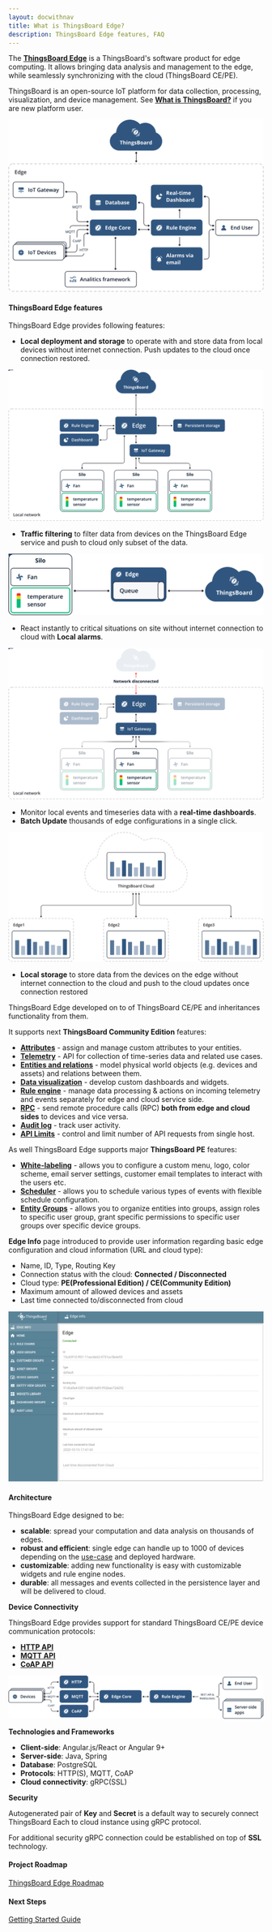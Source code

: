 ```yaml
---
layout: docwithnav
title: What is ThingsBoard Edge?
description: ThingsBoard Edge features, FAQ
---
```


The [**ThingsBoard Edge**](/products/thingsboard-edge/) is a ThingsBoard's software product for edge computing. 
It allows bringing data analysis and management to the edge, while seamlessly synchronizing with the cloud (ThingsBoard CE/PE).  

ThingsBoard is an open-source IoT platform for data collection, processing, visualization, and device management. See [**What is ThingsBoard?**](/docs/getting-started-guides/what-is-thingsboard/) if you are new platform user.  

![image](/images/thingsboard-edge/overview/edge_overview.svg)

#### ThingsBoard Edge features                                                       
                                                                
ThingsBoard Edge provides following features:

 - **Local deployment and storage** to operate with and store data from local devices without internet connection. Push updates to the cloud once connection restored.
 
 ![image](/images/thingsboard-edge/overview/offline_network_.svg)

 - **Traffic filtering** to filter data from devices on the ThingsBoard Edge service and push to cloud only subset of the data.
 
  ![image](/images/thingsboard-edge/overview/data_filtering.svg)
 
 - React instantly to critical situations on site without internet connection to cloud with **Local alarms**.
 
  ![image](/images/thingsboard-edge/overview/alarm.svg)

 - Monitor local events and timeseries data with a **real-time dashboards**.
 - **Batch Update** thousands of edge configurations in a single click.
 
 ![image](/images/thingsboard-edge/overview/update_dashboard.svg)
 
 - **Local storage** to store data from the devices on the edge without internet connection to the cloud and push to the cloud updates once connection restored

ThingsBoard Edge developed on to of ThingsBoard CE/PE and inheritances functionality from them.  

It supports next **ThingsBoard Community Edition** features:
 * [**Attributes**](/docs/user-guide/attributes/) - assign and manage custom attributes to your entities.
 * [**Telemetry**](/docs/user-guide/telemetry/) - API for collection of time-series data and related use cases.
 * [**Entities and relations**](/docs/user-guide/entities-and-relations/) - model physical world objects (e.g. devices and assets) and relations between them.
 * [**Data visualization**](/docs/guides#AnchorIDDataVisualization) - develop custom dashboards and widgets.
 * [**Rule engine**](/docs/thingsboard-edge/features/edge-rule-engine/) - manage data processing & actions on incoming telemetry and events separately for edge and cloud service side.
 * [**RPC**](/docs/user-guide/rpc/) - send remote procedure calls (RPC) **both from edge and cloud sides** to devices and vice versa.
 * [**Audit log**](/docs/user-guide/audit-log/) - track user activity.
 * [**API Limits**](/docs/user-guide/api-limits/) - control and limit number of API requests from single host.

As well ThingsBoard Edge supports major **ThingsBoard PE** features:
 * [**White-labeling**](/docs/user-guide/white-labeling/) - allows you to configure a custom menu, logo, color scheme, email server settings, customer email templates to interact with the users etc.
 * [**Scheduler**](/docs/user-guide/scheduler/) - allows you to schedule various types of events with flexible schedule configuration.
 * [**Entity Groups**](/docs/user-guide/groups/) - allows you to organize entities into groups, assign roles to specific user group, grant specific permissions to specific user groups over specific device groups.

**Edge Info** page introduced to provide user information regarding basic edge configuration and cloud information (URL and cloud type): 
* Name, ID, Type, Routing Key
* Connection status with the cloud: **Connected / Disconnected**
* Cloud type: **PE(Professional Edition) / CE(Community Edition)**
* Maximum amount of allowed devices and assets
* Last time connected to/disconnected from cloud

![image](/images/thingsboard-edge/edge-info.png)

#### Architecture

ThingsBoard Edge designed to be:

* **scalable**: spread your computation and data analysis on thousands of edges.
* **robust and efficient**: single edge can handle up to 1000 of devices depending on the [use-case](/docs/thingsboard-edge/use-cases/overview/) and deployed hardware.
* **customizable**: adding new functionality is easy with customizable widgets and rule engine nodes.
* **durable**: all messages and events collected in the persistence layer and will be delivered to cloud.

**Device Connectivity**

ThingsBoard Edge provides support for standard ThingsBoard CE/PE device communication protocols:
* [**HTTP API**](/docs/reference/http-api/)
* [**MQTT API**](/docs/reference/mqtt-api/)
* [**CoAP API**](/docs/reference/coap-api/)

![image](/images/thingsboard-edge/overview/edge_architecture.svg)

**Technologies and Frameworks**

* **Client-side**: Angular.js/React or Angular 9+
* **Server-side**: Java, Spring
* **Database**: PostgreSQL
* **Protocols**: HTTP(S), MQTT, CoAP
* **Cloud connectivity**: gRPC(SSL)

**Security**

Autogenerated pair of **Key** and **Secret** is a default way to securely connect ThingsBoard Each to cloud instance using gRPC protocol. 

For additional security gRPC connection could be established on top of **SSL** technology.

#### Project Roadmap

<p><a href="/docs/thingsboard-edge/roadmap" class="button">ThingsBoard Edge Roadmap</a></p>

#### Next Steps

<p><a href="/docs/thingsboard-edge/getting-started" class="button">Getting Started Guide</a></p>